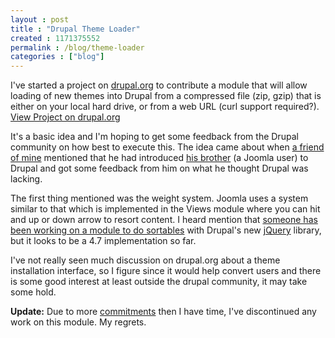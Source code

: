 ```yaml
---
layout : post
title : "Drupal Theme Loader"
created : 1171375552
permalink : /blog/theme-loader
categories : ["blog"]
---
```

I've started a project on <a href="drupal.org">drupal.org</a> to contribute a module that will allow loading of new themes into Drupal from a compressed file (zip, gzip) that is either on your local hard drive, or from a web URL (curl support required?). <a href="http://drupal.org/project/theme-loader">View Project on drupal.org</a>

It's a basic idea and I'm hoping to get some feedback from the Drupal community on how best to execute this. The idea came about when <a href="http://improving-home.com">a friend of mine</a> mentioned that he had introduced <a href="http://www.commandtoclient.com/">his brother</a> (a Joomla user) to Drupal and got some feedback from him on what he thought Drupal was lacking.

The first thing mentioned was the weight system. Joomla uses a system similar to that which is implemented in the Views module where you can hit and up or down arrow to resort content. I heard mention that <a href="http://drupal.org/node/91039">someone has been working on a module to do sortables</a> with Drupal's new <a href="jQuery.com">jQuery</a> library, but it looks to be a 4.7 implementation so far.

I've not really seen much discussion on drupal.org about a theme installation interface, so I figure since it would help convert users and there is some good interest at least outside the drupal community, it may take some hold.

<strong>Update:</strong>
Due to more <a href="http://thevineyardvoice.com">commitments</a> then I have time, I've discontinued any work on this module. My regrets.